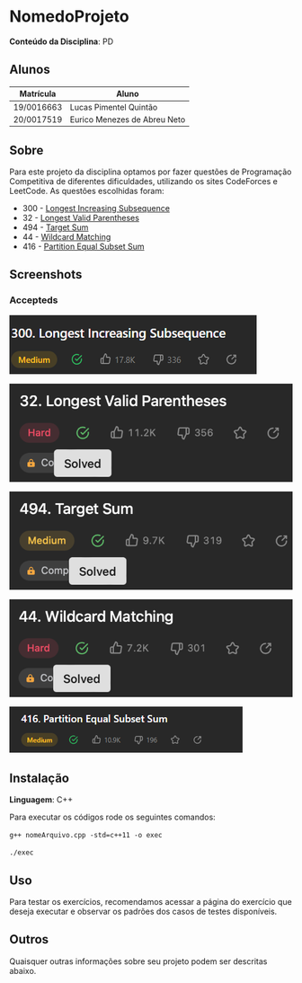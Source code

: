 # NomedoProjeto

**Conteúdo da Disciplina**: PD<br>

## Alunos

| Matrícula  | Aluno                        |
| ---------- | ---------------------------- |
| 19/0016663 | Lucas Pimentel Quintão       |
| 20/0017519 | Eurico Menezes de Abreu Neto |

## Sobre

Para este projeto da disciplina optamos por fazer questões de Programação Competitiva de diferentes dificuldades, utilizando os sites CodeForces e LeetCode. As questões escolhidas foram:

- 300 - [Longest Increasing Subsequence](https://leetcode.com/problems/longest-increasing-subsequence/)
- 32 - [Longest Valid Parentheses](https://leetcode.com/problems/longest-valid-parentheses/description/)
- 494 - [Target Sum](https://leetcode.com/problems/target-sum/description/)
- 44 - [Wildcard Matching](https://leetcode.com/problems/wildcard-matching/description/)
- 416 - [Partition Equal Subset Sum](https://leetcode.com/problems/partition-equal-subset-sum/description/)

## Screenshots

### Accepteds

![image](./assets/LIS-AC.png)

![image](./assets/LVP-AC.png)

![image](./assets/TS-AC.png)

![image](./assets/WM-AC.png)

![image](./assets/416-AC.png)

## Instalação

**Linguagem**: C++

Para executar os códigos rode os seguintes comandos:

<code>g++ nomeArquivo.cpp -std=c++11 -o exec</code>

<code>./exec</code>

## Uso

Para testar os exercícios, recomendamos acessar a página do exercício que deseja executar e observar os padrões dos casos de testes disponíveis.

## Outros

Quaisquer outras informações sobre seu projeto podem ser descritas abaixo.
